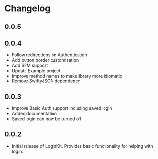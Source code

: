 # Changelog

0.0.5
-------

0.0.4
-------

* Follow redirections on Authentication
* Add button border customisation
* Add SPM support
* Update Example project
* Improve method names to make library more idiomatic
* Remove SwiftyJSON dependency

0.0.3
-------

* Improve Basic Auth support including saved login
* Added documentation
* Saved login can now be turned off

0.0.2
-------

* Initial release of LoginKit. Provides basic functionality for helping with login.
